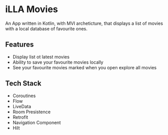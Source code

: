 
# iLLA Movies

An App written in Kotlin, with MVI archeticture, that displays a list of movies with a local database of favourite ones.


## Features

- Display list ot latest movies
- Ability to save your favourite movies locally
- See your favourite movies marked when you open explore all movies


## Tech Stack
* Coroutines
* Flow
* LiveData
* Room Presistence 
* Retrofit
* Navigation Component
* Hilt

